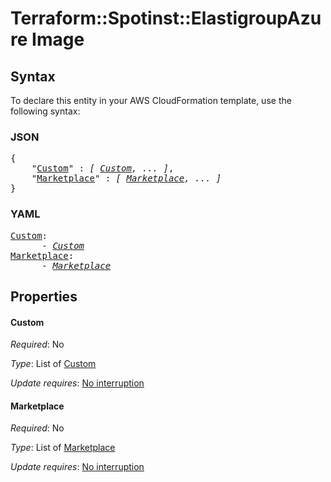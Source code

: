 # Terraform::Spotinst::ElastigroupAzure Image

## Syntax

To declare this entity in your AWS CloudFormation template, use the following syntax:

### JSON

<pre>
{
    "<a href="#custom" title="Custom">Custom</a>" : <i>[ <a href="image-custom.md">Custom</a>, ... ]</i>,
    "<a href="#marketplace" title="Marketplace">Marketplace</a>" : <i>[ <a href="image-marketplace.md">Marketplace</a>, ... ]</i>
}
</pre>

### YAML

<pre>
<a href="#custom" title="Custom">Custom</a>: <i>
      - <a href="image-custom.md">Custom</a></i>
<a href="#marketplace" title="Marketplace">Marketplace</a>: <i>
      - <a href="image-marketplace.md">Marketplace</a></i>
</pre>

## Properties

#### Custom

_Required_: No

_Type_: List of <a href="image-custom.md">Custom</a>

_Update requires_: [No interruption](https://docs.aws.amazon.com/AWSCloudFormation/latest/UserGuide/using-cfn-updating-stacks-update-behaviors.html#update-no-interrupt)

#### Marketplace

_Required_: No

_Type_: List of <a href="image-marketplace.md">Marketplace</a>

_Update requires_: [No interruption](https://docs.aws.amazon.com/AWSCloudFormation/latest/UserGuide/using-cfn-updating-stacks-update-behaviors.html#update-no-interrupt)

